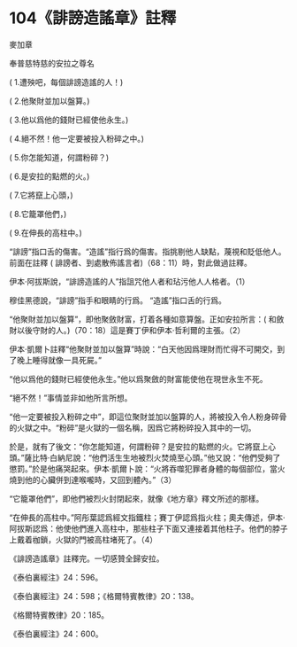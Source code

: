 # 104《誹謗造謠章》註釋

麥加章

奉普慈特慈的安拉之尊名

( 1.遭殃吧，每個誹謗造謠的人！) 

( 2.他聚財並加以盤算。)

( 3.他以爲他的錢財已經使他永生。)

( 4.絕不然！他一定要被投入粉碎之中。) 

( 5.你怎能知道，何謂粉碎？)

( 6.是安拉的點燃的火。) 

( 7.它將竄上心頭，)

( 8.它籠罩他們，)

( 9.在伸長的高柱中。)

“誹謗”指口舌的傷害。“造謠”指行爲的傷害。指挑剔他人缺點，蔑視和貶低他人。前面在註釋 ( 誹謗者、到處散佈謠言者)（68：11）時，對此做過註釋。

伊本·阿拔斯說，“誹謗造謠的人”指詛咒他人者和玷污他人人格者。（1）

穆佳黑德說，“誹謗”指手和眼睛的行爲。 “造謠”指口舌的行爲。

“他聚財並加以盤算”，即他聚斂財富，打着各種如意算盤。正如安拉所言：( 和斂財以後守財的人。)（70：18）這是賽丁伊和伊本·哲利爾的主張。（2）

伊本·凱爾卜註釋“他聚財並加以盤算”時說：“白天他因爲理財而忙得不可開交，到了晚上睡得就像一具死屍。”

“他以爲他的錢財已經使他永生。”他以爲聚斂的財富能使他在現世永生不死。

“絕不然！”事情並非如他所言所想。

“他一定要被投入粉碎之中”，即這位聚財並加以盤算的人，將被投入令人粉身碎骨的火獄之中。“粉碎”是火獄的一個名稱，因爲它將粉碎投入其中的一切。

於是，就有了後文：“你怎能知道，何謂粉碎？是安拉的點燃的火。它將竄上心頭。”薩比特·白納尼說：“他們活生生地被烈火焚燒至心頭。”他又說：“他們受夠了懲罰。”於是他痛哭起來。伊本·凱爾卜說：“火將吞噬犯罪者身體的每個部位，當火燒到他的心臟併到達喉嚨時，又回到體內。”（3）

“它籠罩他們”，即他們被烈火封閉起來，就像《地方章》釋文所述的那樣。

“在伸長的高柱中。”阿彤葉認爲經文指鐵柱；賽丁伊認爲指火柱；奧夫傳述，伊本·阿拔斯認爲：他使他們進入高柱中，那些柱子下面又連接着其他柱子。他們的脖子上戴着枷鎖，火獄的門被高柱堵死了。（4）

《誹謗造謠章》註釋完。一切感贊全歸安拉。

《泰伯裏經注》24：596。

《泰伯裏經注》24：598；《格爾特賓教律》20：138。

《格爾特賓教律》20：185。

《泰伯裏經注》24：600。
